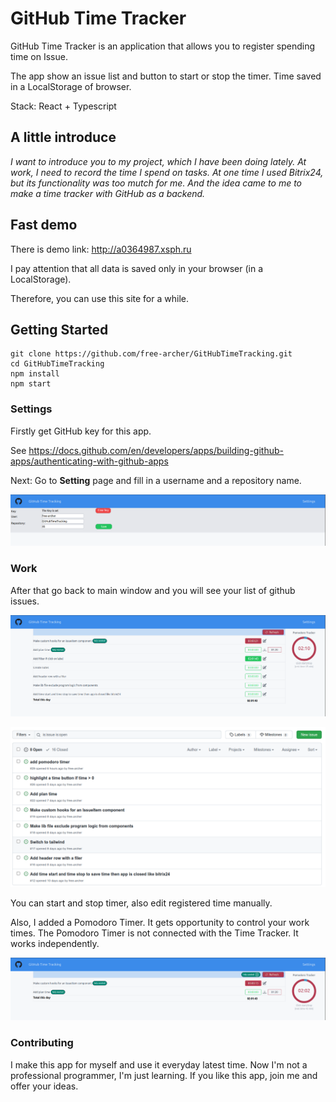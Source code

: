 # GitHub Time Tracker 

GitHub Time Tracker is an application that allows you to register spending time on Issue.

The app show an issue list and button to start or stop the timer. Time saved in a LocalStorage of browser.

Stack: React + Typescript

## A little introduce

*I want to introduce you to my project, which I have been doing lately.
At work, I need to record the time I spend on tasks. At one time I used Bitrix24, but its functionality was too mutch for me. And the idea came to me to make a time tracker with GitHub as a backend.*

## Fast demo

There is demo link:
http://a0364987.xsph.ru

I pay attention that all data is saved only in your browser (in a LocalStorage).

Therefore, you can use this site for a while.

## Getting Started

```
git clone https://github.com/free-archer/GitHubTimeTracking.git
cd GitHubTimeTracking
npm install
npm start
```

### Settings

Firstly get GitHub key for this app.

See https://docs.github.com/en/developers/apps/building-github-apps/authenticating-with-github-apps

Next: Go to **Setting** page and fill in a username and a repository name.

![Settings page](./screenshots/settings.png)

### Work

After that go back to main window and you will see your list of github issues.

![Main page](./screenshots/main.png)

![GitHub](./screenshots/github.png)

You can start and stop timer, also edit registered time manually. 

Also, I added a Pomodoro Timer. It gets opportunity to control your work times. The Pomodoro Timer is not connected with the Time Tracker. It works independently.

![Edit time](./screenshots/edit.png)

### Contributing

I make this app for myself and use it everyday latest time. Now I'm not a professional programmer, I'm just learning. If you like this app, join me and offer your ideas.

